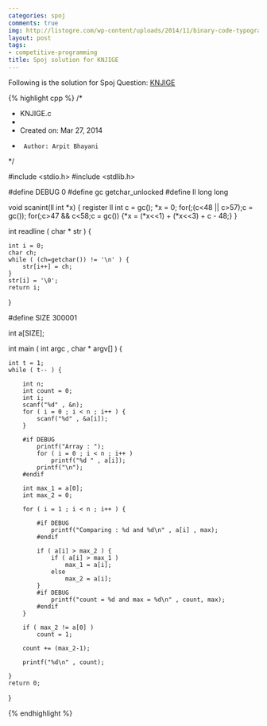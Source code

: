 ```yaml
---
categories: spoj
comments: true
img: http://listogre.com/wp-content/uploads/2014/11/binary-code-typography-hd-wallpaper-1920x1080-2619-672x372.png
layout: post
tags:
- competitive-programming
title: Spoj solution for KNJIGE
---
```


Following is the solution for Spoj Question: [KNJIGE](http://www.spoj.com/problems/KNJIGE/)

{% highlight cpp %}
/*
 * KNJIGE.c
 *
 *  Created on: Mar 27, 2014
 *      Author: Arpit Bhayani
 */


#include <stdio.h>
#include <stdlib.h>

#define DEBUG 0
#define gc getchar_unlocked
#define ll long long

void scanint(ll int *x) {
	register ll int c = gc();
	*x = 0;
	for(;(c<48 || c>57);c = gc());
	for(;c>47 && c<58;c = gc()) {*x = (*x<<1) + (*x<<3) + c - 48;}
}

int readline ( char * str ) {

	int i = 0;
	char ch;
	while ( (ch=getchar()) != '\n' ) {
		str[i++] = ch;
	}
	str[i] = '\0';
	return i;
}

#define SIZE 300001

int a[SIZE];

int main ( int argc , char * argv[] ) {

	int t = 1;
	while ( t-- ) {

		int n;
		int count = 0;
		int i;
		scanf("%d" , &n);
		for ( i = 0 ; i < n ; i++ ) {
			scanf("%d" , &a[i]);
		}

		#if DEBUG
			printf("Array : ");
			for ( i = 0 ; i < n ; i++ )
				printf("%d " , a[i]);
			printf("\n");
		#endif

		int max_1 = a[0];
		int max_2 = 0;

		for ( i = 1 ; i < n ; i++ ) {

			#if DEBUG
				printf("Comparing : %d and %d\n" , a[i] , max);
			#endif

			if ( a[i] > max_2 ) {
				if ( a[i] > max_1 )
					max_1 = a[i];
				else
					max_2 = a[i];
			}
			#if DEBUG
				printf("count = %d and max = %d\n" , count, max);
			#endif
		}

		if ( max_2 != a[0] )
			count = 1;

		count += (max_2-1);

		printf("%d\n" , count);

	}
	return 0;
}

{% endhighlight %}